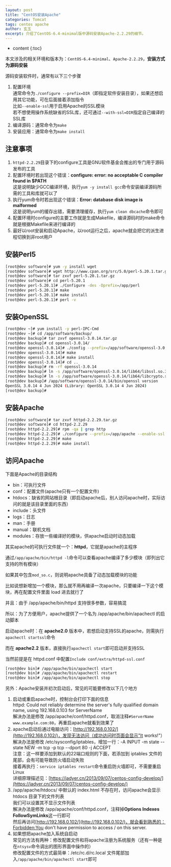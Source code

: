 ```yaml
---
layout: post
title: "CentOS安装Apache"
categories: Tomcat
tags: centos apache
author: 玄玉
excerpt: 介绍了CentOS-6.4-minimal版中源码安装Apache-2.2.29的细节。
---
```


* content
{:toc}


本文涉及的相关环境和版本为：`CentOS-6.4-minimal`、`Apache-2.2.29`，**安装方式为源码安装**

源码安装软件时，通常有以下三个步骤

1. 配置环境<br>
   通常命令为`./configure --prefix=DIR`（即指定软件安装目录），如果还想启用其它功能，可在后面接着添加指令<br>
   比如`--enable-ssl`用于启用Apache的SSL模块<br>
   若不想使用操作系统缺省的SSL库，还可通过`--with-ssl=DIR`指定自己编译的SSL库
2. 编译源码：通常命令为`make`
3. 安装应用：通常命令为`make install`

## 注意事项

1. `httpd-2.2.29`目录下的configure工具是GNU软件基金会推出的专门用于源码发布的工具
2. 配置环境时若出现这个错误：**configure: error: no acceptable C compiler found in $PATH**<br>
   这是说明缺少GCC编译环境，执行`yum -y install gcc`命令安装编译源码所需的工具和库就可以了
3. 执行yum命令时若出现这个错误：**Error: database disk image is malformed**<br>
   这是说明yum的缓存出错，需要清理缓存，执行`yum clean dbcache`命令即可
4. 配置环境时configure的主要工作就是生成Makefile，编译源码时的make命令就是根据Makefile来进行编译的
5. 最好以root安装和启动Apache，以root运行之后，apache就会把它的派生进程切换到非root用户

## 安装Perl5

```sh
[root@dev software]# yum -y install wget
[root@dev software]# wget http://www.cpan.org/src/5.0/perl-5.20.1.tar.gz
[root@dev software]# tar zxvf perl-5.20.1.tar.gz
[root@dev software]# cd perl-5.20.1
[root@dev perl-5.20.1]# ./Configure -des -Dprefix=/app/perl
[root@dev perl-5.20.1]# make
[root@dev perl-5.20.1]# make install
[root@dev perl-5.20.1]# perl -v
```

## 安装OpenSSL

```sh
[root@dev ~]# yum install -y perl-IPC-Cmd
[root@dev ~]# cd /app/software/backup/
[root@dev backup]# tar zxvf openssl-3.0.14.tar.gz
[root@dev backup]# cd openssl-3.0.14/
[root@dev openssl-3.0.14]# ./config --prefix=/app/software/openssl-3.0.14
[root@dev openssl-3.0.14]# make
[root@dev openssl-3.0.14]# make install
[root@dev openssl-3.0.14]# cd ..
[root@dev backup]# rm -rf openssl-3.0.14
[root@dev backup]# ln -s /app/software/openssl-3.0.14/lib64/libssl.so.3 /usr/lib64/libssl.so.3
[root@dev backup]# ln -s /app/software/openssl-3.0.14/lib64/libcrypto.so.3 /usr/lib64/libcrypto.so.3
[root@dev backup]# /app/software/openssl-3.0.14/bin/openssl version
OpenSSL 3.0.14 4 Jun 2024 (Library: OpenSSL 3.0.14 4 Jun 2024)
[root@dev backup]#
```

## 安装Apache

```sh
[root@dev software]# tar zxvf httpd-2.2.29.tar.gz
[root@dev software]# cd httpd-2.2.29
[root@dev httpd-2.2.29]# rpm -qa | grep http
[root@dev httpd-2.2.29]# ./configure --prefix=/app/apache --enable-ssl --with-ssl=/app/openssl
[root@dev httpd-2.2.29]# make
[root@dev httpd-2.2.29]# make install
```

## 访问Apache

下面是Apache的目录结构

* bin：可执行文件
* conf：配置文件(apache只有一个配置文件)
* htdocs：缺省的网站根目录（即启动apache后，别人访问apache时，实际访问的就是该目录里面的东西）
* include：头文件
* logs：日志
* man：手册
* manual：联机文档
* modules：存放一些编译好的模块，供apache启动时动态加载

其实apache的可执行文件就一个：**httpd**，它就是apache的主程序

通过`/app/apache/bin/httpd -l`命令可以查看apache编译了多少模块（即列出它支持的所有模块）

如果其中包含`mod_so.c`，则说明apache具备了动态加载模块的功能

比如说想新增加一个模块，那么就不用再编译一次apache，只要编译一下这个模块，再在配置文件里面 load 进去就行了

并且：由于 /app/apache/bin/httpd 支持很多参数，容易搞混

所以：为了方便用户，apache提供了一个名为 /app/apache/bin/apachectl 的启动脚本

启动apache时：在 **apache2.0** 版本中，若想启动支持SSL的apache，则需执行`apachectl startssl`命令

而在 **apache2.2** 版本，直接执行`apachectl start`即可启动并支持SSL

当然前提是在 httpd.conf 中配置`Include conf/extra/httpd-ssl.conf`

```sh
[root@dev bin]# /app/apache/bin/apachectl start
[root@dev bin]# /app/apache/bin/apachectl restart
[root@dev bin]# /app/apache/bin/apachectl stop
```

另外：Apache安装并初次启动后，常见的可能要修改以下几个地方

1. 启动或重启apache时，控制台会打印下面的信息<br>
   httpd: Could not reliably determine the server's fully qualified domain name, using 192.168.0.103 for ServerName<br>
   解决办法是修改 /app/apache/conf/httpd.conf，取消注释`#ServerName www.example.com:80`，再重启apache就看到效果了
2. apache启动后通过电脑访问：[http://192.168.0.102/](http://192.168.0.102/)，发现无法访问（成功访问时页面会显示"It works!"）<br>
   解决办法是修改 /etc/sysconfig/iptables，增加一行：-A INPUT -m state --state NEW -m tcp -p tcp --dport 80 -j ACCEPT<br>
   注意：这一样要添加到默认的22端口规则的下面，若添加到 iptables 文件的尾部，会有可能导致防火墙启动失败<br>
   接着再执行：`service iptables restart`命令重启防火墙即可，不需要重启Linux<br>
   详细原理描述见：[https://jadyer.cn/2013/09/07/centos-config-develop/](https://jadyer.cn/2013/09/07/centos-config-develop/)
3. /app/apache/htdocs/ 中默认的 index.html 不存在时，访问apache会显示 htdocs 目录下的文件列表<br>
   我们可以设置其不显示文件列表<br>
   解决办法是修改 /app/apache/conf/httpd.conf，注释掉**Options Indexes FollowSymLinks**这一行即可<br>
   然后再访问[http://192.168.0.102/](http://192.168.0.102/)，就会看到熟悉的：Forbidden:You don't have permission to access / on this server.
4. 如果想把apache加入系统自启动<br>
   常见的方法有两种：修改配置文件和将apache注册为系统服务（还有一种是在`ntsysv`命令调出的图形界面中操作的）<br>
   修改配置文件的方式最简单：/etc/rc.d/rc.local 文件尾部加入`/app/apache/bin/apachectl start`即可